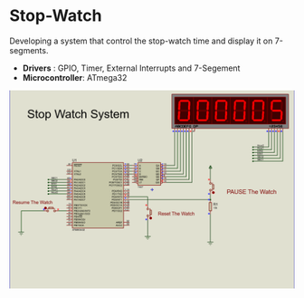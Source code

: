 # Stop-Watch
Developing a system that control the stop-watch time and display it on 7-segments.
- **Drivers**        : GPIO, Timer, External Interrupts and 7-Segement 
- **Microcontroller**: ATmega32

![Stop-Watch Simulation](./Capture.PNG)



